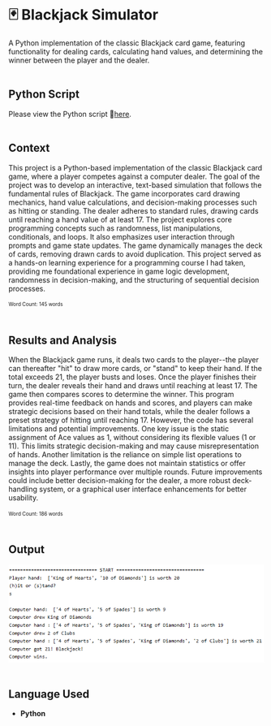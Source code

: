 # 🃏 Blackjack Simulator
A Python implementation of the classic Blackjack card game, featuring functionality for dealing cards, calculating hand values, and determining the winner between the player and the dealer.
<br><br>

## Python Script
Please view the Python script 🔗[here](Blackjack-Simulator.py).
<br><br>

## Context
This project is a Python-based implementation of the classic Blackjack card game, where a player competes against a computer dealer. The goal of the project was to develop an interactive, text-based simulation that follows the fundamental rules of Blackjack. The game incorporates card drawing mechanics, hand value calculations, and decision-making processes such as hitting or standing. The dealer adheres to standard rules, drawing cards until reaching a hand value of at least 17. The project explores core programming concepts such as randomness, list manipulations, conditionals, and loops. It also emphasizes user interaction through prompts and game state updates. The game dynamically manages the deck of cards, removing drawn cards to avoid duplication. This project served as a hands-on learning experience for a programming course I had taken, providing me foundational experience in game logic development, randomness in decision-making, and the structuring of sequential decision processes. 

<sub><sup>Word Count: 145 words</sub></sup>
<br><br>
## Results and Analysis
When the Blackjack game runs, it deals two cards to the player--the player can thereafter "hit" to draw more cards, or "stand" to keep their hand. If the total exceeds 21, the player busts and loses. Once the player finishes their turn, the dealer reveals their hand and draws until reaching at least 17. The game then compares scores to determine the winner. This program provides real-time feedback on hands and scores, and players can make strategic decisions based on their hand totals, while the dealer follows a preset strategy of hitting until reaching 17. However, the code has several limitations and potential improvements. One key issue is the static assignment of Ace values as 1, without considering its flexible values (1 or 11). This limits strategic decision-making and may cause misrepresentation of hands. Another limitation is the reliance on simple list operations to manage the deck. Lastly, the game does not maintain statistics or offer insights into player performance over multiple rounds. Future improvements could include better decision-making for the dealer, a more robust deck-handling system, or a graphical user interface enhancements for better usability.

<sub><sup>Word Count: 186 words</sub></sup>
<br><br>

## Output
![Blackjack Simulator Output](Blackjack-Simulator-Output.png)
<br><br>

## Language Used
- **Python**
